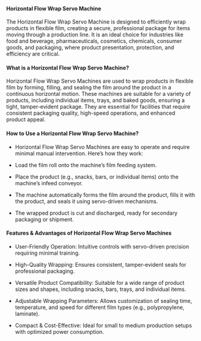 #### Horizontal Flow Wrap Servo Machine

The Horizontal Flow Wrap Servo Machine is designed to efficiently wrap products in flexible film, creating a secure, professional package for items moving through a production line. It is an ideal choice for industries like food and beverage, pharmaceuticals, cosmetics, chemicals, consumer goods, and packaging, where product presentation, protection, and efficiency are critical.

#### What is a Horizontal Flow Wrap Servo Machine?

Horizontal Flow Wrap Servo Machines are used to wrap products in flexible film by forming, filling, and sealing the film around the product in a continuous horizontal motion. These machines are suitable for a variety of products, including individual items, trays, and baked goods, ensuring a tight, tamper-evident package. They are essential for facilities that require consistent packaging quality, high-speed operations, and enhanced product appeal.

#### How to Use a Horizontal Flow Wrap Servo Machine?

- Horizontal Flow Wrap Servo Machines are easy to operate and require minimal manual intervention. Here’s how they work:

- Load the film roll onto the machine’s film feeding system.

- Place the product (e.g., snacks, bars, or individual items) onto the machine’s infeed conveyor.

- The machine automatically forms the film around the product, fills it with the product, and seals it using servo-driven mechanisms.

- The wrapped product is cut and discharged, ready for secondary packaging or shipment.

#### Features & Advantages of Horizontal Flow Wrap Servo Machines

- User-Friendly Operation: Intuitive controls with servo-driven precision requiring minimal training.

- High-Quality Wrapping: Ensures consistent, tamper-evident seals for professional packaging.

- Versatile Product Compatibility: Suitable for a wide range of product sizes and shapes, including snacks, bars, trays, and individual items.

- Adjustable Wrapping Parameters: Allows customization of sealing time, temperature, and speed for different film types (e.g., polypropylene, laminate).

- Compact & Cost-Effective: Ideal for small to medium production setups with optimized power consumption.




